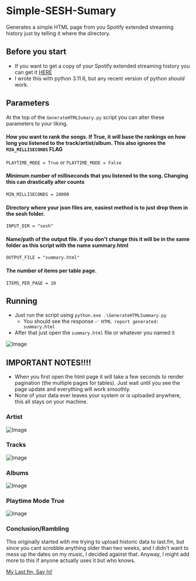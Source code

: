 # Simple-SESH-Sumary
Generates a simple HTML page from you Spotify extended streaming history just by telling it where the directory.

## Before you start
 - If you want to get a copy of your Spotify extended streaming history you can get it [HERE](https://www.spotify.com/us/account/privacy/)
 - I wrote this with python 3.11.6, but any recent version of python _should_ work.

## Parameters
At the top of the `GenerateHTMLSumary.py` script you can alter these parameters to your liking.
#### How you want to rank the songs. If True, it will base the rankings on how long you listened to the track/artist/album. This also ignores the `MIN_MILLISECONDS` FLAG
`PLAYTIME_MODE = True` or `PLAYTIME_MODE = False`
#### Minimum number of milliseconds that you listened to the song. Changing this can drastically alter counts
`MIN_MILLISECONDS = 20000`
#### Directory where your json files are, easiest method is to just drop them in the sesh folder.
`INPUT_DIR = "sesh"`
#### Name/path of the output file. if you don't change this it will be in the same folder as this script with the name summary.html
`OUTPUT_FILE = "summary.html"`
#### The number of items per table page.
`ITEMS_PER_PAGE = 10`

## Running
 - Just run the script using `python.exe .\GenerateHTMLSummary.py`  
   - You should see the response `✅ HTML report generated: summary.html`
 - After that just open the `summary.html` file or whatever you named it

![Image](https://github.com/user-attachments/assets/32bd114e-822e-42bd-8b07-69e143ef10e6)


## IMPORTANT NOTES!!!!
- When you first open the html page it will take a few seconds to render pagination (the multiple pages for tables). Just wait until you see the page update and everything will work smoothly.
- None of your data ever leaves your system or is uploaded anywhere, this all stays on your machine.


### Artist
![Image](https://github.com/user-attachments/assets/1ed71a9b-3fc3-4d64-b755-ed837a5c4d10)

### Tracks
![Image](https://github.com/user-attachments/assets/f8c87a13-ab21-486a-8722-b0c674c812b3)

### Albums
![Image](https://github.com/user-attachments/assets/e21120d1-32be-467d-8089-36e91f15eb5f)

### Playtime Mode True
![Image](https://github.com/user-attachments/assets/8da91757-85ff-40e0-a120-925c11d0668b)


### Conclusion/Rambling
This originally started with me trying to upload historic data to last.fm, but since you cant scrobble anything older than two weeks, and I didn't want to mess up the dates on my music, I decided against that. Anyway, I might add more to this if anyone actually uses it but who knows.

[My Last.fm, Say hi!](https://www.last.fm/user/Mbektic)